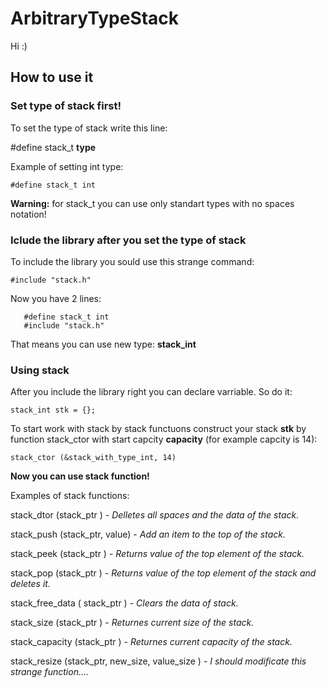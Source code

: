 # ArbitraryTypeStack
  Hi :)
  ## How to use it

  ### Set type of stack first!

   To set the type of stack write this line:

   #define stack_t **type**
    
   Example of setting int type:
   
   ```#define stack_t int```
   
   **Warning:** for stack_t you can use only standart types with no spaces notation!

  ### Iclude the library after you set the type of stack

   To include the library you sould use this strange command:

   ```#include "stack.h"```
   
   Now you have 2 lines:
   ```
      #define stack_t int
      #include "stack.h"
   ```
      
   That means you can use new type: **stack_int**
   
  ### Using stack
  
   After you include the library right you can declare varriable. So do it:
   
   ```stack_int stk = {};```
   
   To start work with stack by stack functuons construct your stack **stk** by function stack_ctor with start capcity **capacity** (for example capcity is 14):
   
   ```stack_ctor (&stack_with_type_int, 14)```
   
   **Now you can use stack function!**
   
   Examples of stack functions: 
   
   stack_dtor      (stack_ptr       ) - *Delletes all spaces and the data of the stack.* 
   
   stack_push      (stack_ptr, value) - *Add an item to the top of the stack.*
   
   stack_peek      (stack_ptr       ) - *Returns value of the top element of the stack.*
   
   stack_pop       (stack_ptr       ) - *Returns value of the top element of the stack and deletes it.*
   
   stack_free_data ( stack_ptr      ) - *Clears the data of stack.*
   
   stack_size      (stack_ptr       ) - *Returnes current size of the stack.*
   
   stack_capacity  (stack_ptr       ) - *Returnes current capacity of the stack.*
   
   stack_resize    (stack_ptr, 
                    new_size, 
                    value_size      ) - *I should modificate this strange function....*

   
    
